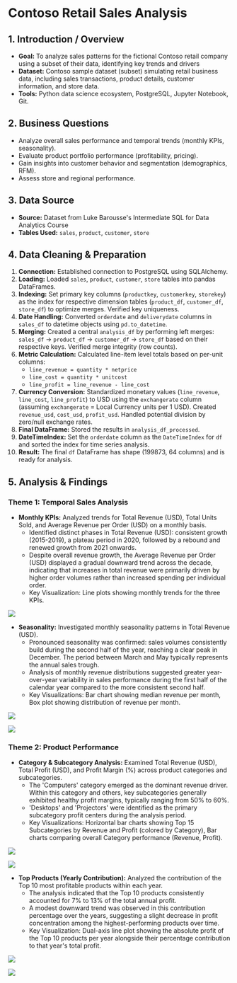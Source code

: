 # Contoso Retail Sales Analysis

## 1. Introduction / Overview
* **Goal:** To analyze sales patterns for the fictional Contoso retail company using a subset of their data, identifying key trends and drivers
* **Dataset:** Contoso sample dataset (subset) simulating retail business data, including sales transactions, product details, customer information, and store data.
* **Tools:** Python data science ecosystem, PostgreSQL, Jupyter Notebook, Git.

## 2. Business Questions
* Analyze overall sales performance and temporal trends (monthly KPIs, seasonality).
* Evaluate product portfolio performance (profitability, pricing).
* Gain insights into customer behavior and segmentation (demographics, RFM).
* Assess store and regional performance.

## 3. Data Source
* **Source:** Dataset from Luke Barousse's Intermediate SQL for Data Analytics Course
* **Tables Used:** `sales`, `product`, `customer`, `store`

## 4. Data Cleaning & Preparation
1.  **Connection:** Established connection to PostgreSQL using SQLAlchemy.
2.  **Loading:** Loaded `sales`, `product`, `customer`, `store` tables into pandas DataFrames.
3.  **Indexing:** Set primary key columns (`productkey`, `customerkey`, `storekey`) as the index for respective dimension tables (`product_df`, `customer_df`, `store_df`) to optimize merges. Verified key uniqueness.
4.  **Date Handling:** Converted `orderdate` and `deliverydate` columns in `sales_df` to datetime objects using `pd.to_datetime`.
5.  **Merging:** Created a central `analysis_df` by performing left merges: `sales_df` -> `product_df` -> `customer_df` -> `store_df` based on their respective keys. Verified merge integrity (row counts).
6.  **Metric Calculation:** Calculated line-item level totals based on per-unit columns:
    * `line_revenue = quantity * netprice`
    * `line_cost = quantity * unitcost`
    * `line_profit = line_revenue - line_cost`
7.  **Currency Conversion:** Standardized monetary values (`line_revenue`, `line_cost`, `line_profit`) to USD using the `exchangerate` column (assuming `exchangerate` = Local Currency units per 1 USD). Created `revenue_usd`, `cost_usd`, `profit_usd`. Handled potential division by zero/null exchange rates.
8.  **Final DataFrame:** Stored the results in `analysis_df_processed`.
9.  **DateTimeIndex:** Set the `orderdate` column as the `DateTimeIndex` for `df` and sorted the index for time series analysis.
10. **Result:** The final `df` DataFrame has shape (199873, 64 columns) and is ready for analysis.

## 5. Analysis & Findings
### Theme 1: Temporal Sales Analysis
* **Monthly KPIs:** Analyzed trends for Total Revenue (USD), Total Units Sold, and Average Revenue per Order (USD) on a monthly basis.
    * Identified distinct phases in Total Revenue (USD): consistent growth (2015-2019), a plateau period in 2020, followed by a rebound and renewed growth from 2021 onwards.
    * Despite overall revenue growth, the Average Revenue per Order (USD) displayed a gradual downward trend across the decade, indicating that increases in total revenue were primarily driven by higher order volumes rather than increased spending per individual order.
    * Key Visualization: Line plots showing monthly trends for the three KPIs.

![](charts/q1_1.png)

* **Seasonality:** Investigated monthly seasonality patterns in Total Revenue (USD).
    * Pronounced seasonality was confirmed: sales volumes consistently build during the second half of the year, reaching a clear peak in December. The period between March and May typically represents the annual sales trough.
    * Analysis of monthly revenue distributions suggested greater year-over-year variability in sales performance during the first half of the calendar year compared to the more consistent second half.
    * Key Visualizations: Bar chart showing median revenue per month, Box plot showing distribution of revenue per month.

![](charts/q1_2.png)

![](charts/q1_3.png)

### Theme 2: Product Performance
* **Category & Subcategory Analysis:** Examined Total Revenue (USD), Total Profit (USD), and Profit Margin (%) across product categories and subcategories.
    * The 'Computers' category emerged as the dominant revenue driver. Within this category and others, key subcategories generally exhibited healthy profit margins, typically ranging from 50% to 60%.
    * 'Desktops' and 'Projectors' were identified as the primary subcategory profit centers during the analysis period.
    * Key Visualizations: Horizontal bar charts showing Top 15 Subcategories by Revenue and Profit (colored by Category), Bar charts comparing overall Category performance (Revenue, Profit).

![](charts/q2_1_a.png)

![](charts/q2_1_b.png)

* **Top Products (Yearly Contribution):** Analyzed the contribution of the Top 10 most profitable products within each year.
    * The analysis indicated that the Top 10 products consistently accounted for 7% to 13% of the total annual profit.
    * A modest downward trend was observed in this contribution percentage over the years, suggesting a slight decrease in profit concentration among the highest-performing products over time.
    * Key Visualization: Dual-axis line plot showing the absolute profit of the Top 10 products per year alongside their percentage contribution to that year's total profit.

![](charts/q2_2.png)

![](charts/q2_3.png)